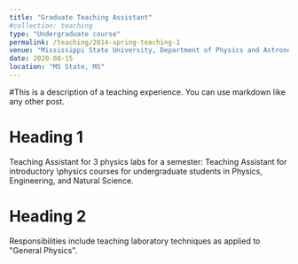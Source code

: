 ```yaml
---
title: "Graduate Teaching Assistant"
#collection: teaching
type: "Undergraduate course"
permalink: /teaching/2014-spring-teaching-1
venue: "Mississippi State University, Department of Physics and Astronomy, MS State, MS"
date: 2020-08-15
location: "MS State, MS"
---
```


#This is a description of a teaching experience. You can use markdown like any other post.

Heading 1
======
Teaching Assistant for 3 physics labs for a semester: Teaching Assistant for introductory \\physics courses for undergraduate students in Physics, Engineering, and Natural Science.

Heading 2
======
Responsibilities include teaching laboratory techniques as applied to "General Physics".

